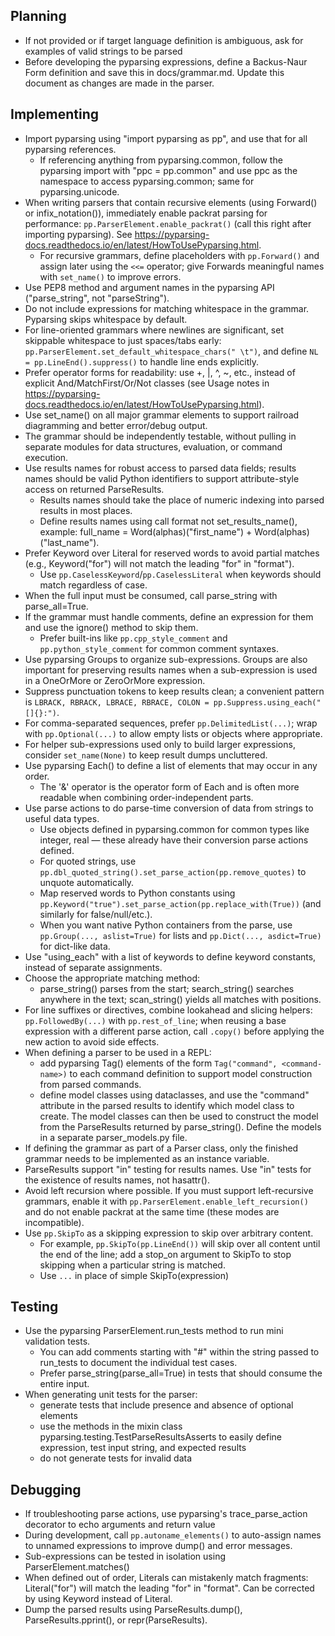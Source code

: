 <!-- 
This file contains instructions for best practices for developing parsers with pyparsing, and can be used by AI agents
when generating Python code using pyparsing.
-->

## Planning
- If not provided or if target language definition is ambiguous, ask for examples of valid strings to be parsed
- Before developing the pyparsing expressions, define a Backus-Naur Form definition and save this in docs/grammar.md. Update this document as changes are made in the parser.

## Implementing
- Import pyparsing using "import pyparsing as pp", and use that for all pyparsing references.
  - If referencing anything from pyparsing.common, follow the pyparsing import with "ppc = pp.common" and use ppc as the namespace to access pyparsing.common; same for pyparsing.unicode.
- When writing parsers that contain recursive elements (using Forward() or infix_notation()), immediately enable packrat parsing for performance: `pp.ParserElement.enable_packrat()` (call this right after importing pyparsing). See https://pyparsing-docs.readthedocs.io/en/latest/HowToUsePyparsing.html.
  - For recursive grammars, define placeholders with `pp.Forward()` and assign later using the `<<=` operator; give Forwards meaningful names with `set_name()` to improve errors.
- Use PEP8 method and argument names in the pyparsing API ("parse_string", not "parseString").
- Do not include expressions for matching whitespace in the grammar. Pyparsing skips whitespace by default.
- For line-oriented grammars where newlines are significant, set skippable whitespace to just spaces/tabs early: `pp.ParserElement.set_default_whitespace_chars(" \t")`, and define `NL = pp.LineEnd().suppress()` to handle line ends explicitly.
- Prefer operator forms for readability: use +, |, ^, ~, etc., instead of explicit And/MatchFirst/Or/Not classes (see Usage notes in https://pyparsing-docs.readthedocs.io/en/latest/HowToUsePyparsing.html).
- Use set_name() on all major grammar elements to support railroad diagramming and better error/debug output.
- The grammar should be independently testable, without pulling in separate modules for data structures, evaluation, or command execution.
- Use results names for robust access to parsed data fields; results names should be valid Python identifiers to support attribute-style access on returned ParseResults.
  - Results names should take the place of numeric indexing into parsed results in most places.
  - Define results names using call format not set_results_name(), example: full_name = Word(alphas)("first_name") + Word(alphas)("last_name").
- Prefer Keyword over Literal for reserved words to avoid partial matches (e.g., Keyword("for") will not match the leading "for" in "format").
  - Use `pp.CaselessKeyword`/`pp.CaselessLiteral` when keywords should match regardless of case.
- When the full input must be consumed, call parse_string with parse_all=True.
- If the grammar must handle comments, define an expression for them and use the ignore() method to skip them.
  - Prefer built-ins like `pp.cpp_style_comment` and `pp.python_style_comment` for common comment syntaxes.
- Use pyparsing Groups to organize sub-expressions. Groups are also important for preserving results names when a sub-expression is used in a OneOrMore or ZeroOrMore expression.
- Suppress punctuation tokens to keep results clean; a convenient pattern is `LBRACK, RBRACK, LBRACE, RBRACE, COLON = pp.Suppress.using_each("[]{}:")`.
- For comma-separated sequences, prefer `pp.DelimitedList(...)`; wrap with `pp.Optional(...)` to allow empty lists or objects where appropriate.
- For helper sub-expressions used only to build larger expressions, consider `set_name(None)` to keep result dumps uncluttered.
- Use pyparsing Each() to define a list of elements that may occur in any order.
  - The '&' operator is the operator form of Each and is often more readable when combining order-independent parts.
- Use parse actions to do parse-time conversion of data from strings to useful data types.
  - Use objects defined in pyparsing.common for common types like integer, real — these already have their conversion parse actions defined.
  - For quoted strings, use `pp.dbl_quoted_string().set_parse_action(pp.remove_quotes)` to unquote automatically.
  - Map reserved words to Python constants using `pp.Keyword("true").set_parse_action(pp.replace_with(True))` (and similarly for false/null/etc.).
  - When you want native Python containers from the parse, use `pp.Group(..., aslist=True)` for lists and `pp.Dict(..., asdict=True)` for dict-like data.
- Use "using_each" with a list of keywords to define keyword constants, instead of separate assignments.
- Choose the appropriate matching method:
  - parse_string() parses from the start; search_string() searches anywhere in the text; scan_string() yields all matches with positions.
- For line suffixes or directives, combine lookahead and slicing helpers: `pp.FollowedBy(...)` with `pp.rest_of_line`; when reusing a base expression with a different parse action, call `.copy()` before applying the new action to avoid side effects.
- When defining a parser to be used in a REPL:
  - add pyparsing Tag() elements of the form `Tag("command", <command-name>)` to each command definition to support model construction from parsed commands.
  - define model classes using dataclasses, and use the "command" attribute in the parsed results to identify which model class to create. The model classes can then be used to construct the model from the ParseResults returned by parse_string(). Define the models in a separate parser_models.py file.
- If defining the grammar as part of a Parser class, only the finished grammar needs to be implemented as an instance variable.
- ParseResults support "in" testing for results names. Use "in" tests for the existence of results names, not hasattr().
- Avoid left recursion where possible. If you must support left-recursive grammars, enable it with `pp.ParserElement.enable_left_recursion()` and do not enable packrat at the same time (these modes are incompatible).
- Use `pp.SkipTo` as a skipping expression to skip over arbitrary content.
  - For example, `pp.SkipTo(pp.LineEnd())` will skip over all content until the end of the line; add a stop_on argument to SkipTo to stop skipping when a particular string is matched.
  - Use `...` in place of simple SkipTo(expression)

## Testing
- Use the pyparsing ParserElement.run_tests method to run mini validation tests.
  - You can add comments starting with "#" within the string passed to run_tests to document the individual test cases.
  - Prefer parse_string(parse_all=True) in tests that should consume the entire input.
- When generating unit tests for the parser:
  - generate tests that include presence and absence of optional elements
  - use the methods in the mixin class pyparsing.testing.TestParseResultsAsserts to easily define expression, test input string, and expected results
  - do not generate tests for invalid data

## Debugging
- If troubleshooting parse actions, use pyparsing's trace_parse_action decorator to echo arguments and return value
- During development, call `pp.autoname_elements()` to auto-assign names to unnamed expressions to improve dump() and error messages.
- Sub-expressions can be tested in isolation using ParserElement.matches()
- When defined out of order, Literals can mistakenly match fragments: Literal("for") will match the leading "for" in "format". Can be corrected by using Keyword instead of Literal.
- Dump the parsed results using ParseResults.dump(), ParseResults.pprint(), or repr(ParseResults).
